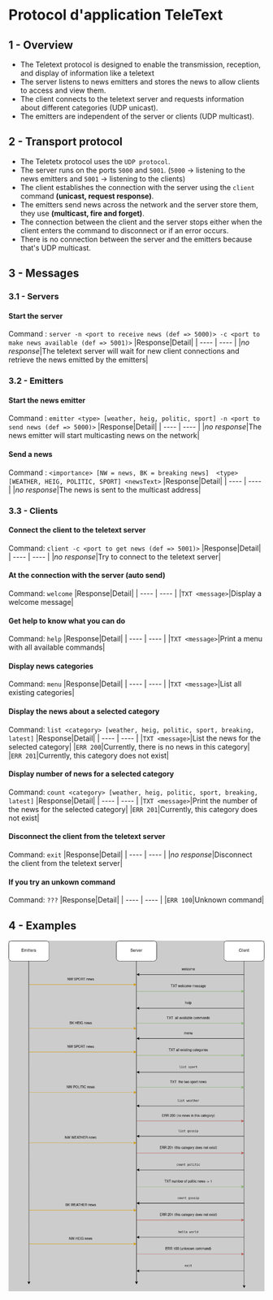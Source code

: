 # Protocol d'application TeleText

## 1 - Overview
- The Teletext protocol is designed to enable the transmission, reception, and display of information like a teletext
- The server listens to news emitters and stores the news to allow clients to access and view them.
- The client connects to the teletext server and requests information about different categories (UDP unicast).
- The emitters are independent of the server or clients (UDP multicast).


## 2 - Transport protocol
- The Teletetx protocol uses the `UDP protocol`.
- The server runs on the ports `5000` and `5001`. (`5000` -> listening to the news emitters and `5001` -> listening to the clients)
- The client establishes the connection with the server using the `client` command **(unicast, request response)**.
- The emitters send news across the network and the server store them, they use  **(multicast, fire and forget)**.
- The connection between the client and the server stops either when the client enters the command to disconnect or if an error occurs.
- There is no connection between the server and the emitters because that's UDP multicast.


## 3 - Messages

### 3.1 - Servers
#### Start the server 
Command : `server -n <port to receive news (def => 5000)> -c <port to make news available (def => 5001)>`
|Response|Detail|
| ---- | ---- |
|_no response_|The teletext server will wait for new client connections and retrieve the news emitted by the emitters|


### 3.2 - Emitters
#### Start the news emitter 
Command : `emitter <type> [weather, heig, politic, sport] -n <port to send news (def => 5000)>`
|Response|Detail|
| ---- | ---- |
|_no response_|The news emitter will start multicasting news on the network|

#### Send a news 
Command : `<importance> [NW = news, BK = breaking news]  <type> [WEATHER, HEIG, POLITIC, SPORT] <newsText>`
|Response|Detail|
| ---- | ---- |
|_no response_|The news is sent to the multicast address|


### 3.3 - Clients
#### Connect the client to the teletext server
Command: `client -c <port to get news (def => 5001)>`
|Response|Detail|
| ---- | ---- |
|_no response_|Try to connect to the teletext server|

#### At the connection with the server (auto send)
Command: `welcome`
|Response|Detail|
| ---- | ---- |
|`TXT <message>`|Display a welcome message|

#### Get help to know what you can do
Command: `help`
|Response|Detail|
| ---- | ---- |
|`TXT <message>`|Print a menu with all available commands|

#### Display news categories
Command: `menu`
|Response|Detail|
| ---- | ---- |
|`TXT <message>`|List all existing categories|

#### Display the news about a selected category
Command: `list <category> [weather, heig, politic, sport, breaking, latest]`
|Response|Detail|
| ---- | ---- |
|`TXT <message>`|List the news for the selected category|
|`ERR 200`|Currently, there is no news in this category|
|`ERR 201`|Currently, this category does not exist|

#### Display number of news for a selected category
Command: `count <category> [weather, heig, politic, sport, breaking, latest]`
|Response|Detail|
| ---- | ---- |
|`TXT <message>`|Print the number of the news for the selected category|
|`ERR 201`|Currently, this category does not exist|


#### Disconnect the client from the teletext server
Command: `exit`
|Response|Detail|
| ---- | ---- |
|_no response_|Disconnect the client from the teletext server|

#### If you try an unkown command
Command: `???`
|Response|Detail|
| ---- | ---- |
|`ERR 100`|Unknown command|



## 4 - Examples

![protocol](/docs/protocol.drawio.png)
